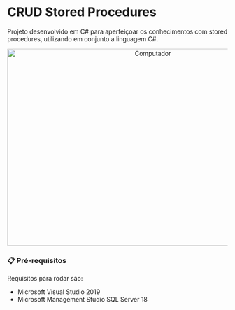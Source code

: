 # CRUD Stored Procedures

Projeto desenvolvido em C# para aperfeiçoar os conhecimentos com stored procedures, utilizando em conjunto a linguagem C#.

<div align="center">
  <img src="https://i.imgur.com/dgLCFTt.png" height="450" width="650" alt="Computador">
</div>

### 📋 Pré-requisitos

Requisitos para rodar são: 

- Microsoft Visual Studio 2019
- Microsoft Management Studio SQL Server 18

